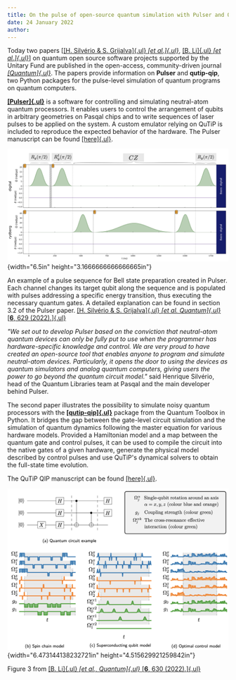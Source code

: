 ```yaml
---
title: On the pulse of open-source quantum simulation with Pulser and QuTiP
date: 24 January 2022
author:
---
```


Today two papers \[[[H. Silvério & S. Grijalva]{.ul} *[et
al.]{.ul}*](https://quantum-journal.org/papers/q-2022-01-24-629/), [[B.
Li]{.ul} *[et
al.]{.ul}*](https://quantum-journal.org/papers/q-2022-01-24-630/)\] on
quantum open source software projects supported by the Unitary Fund are
published in the open-access, community-driven journal
[*[Quantum]{.ul}*](https://quantum-journal.org/). The papers provide
information on **Pulser** and **qutip-qip**, two Python packages for the
pulse-level simulation of quantum programs on quantum computers.

[**[Pulser]{.ul}**](https://github.com/pasqal-io/Pulser) is a software
for controlling and simulating neutral-atom quantum processors. It
enables users to control the arrangement of qubits in arbitrary
geometries on Pasqal chips and to write sequences of laser pulses to be
applied on the system. A custom emulator relying on QuTiP is included to
reproduce the expected behavior of the hardware. The Pulser manuscript
can be found
[[here]{.ul}](https://quantum-journal.org/papers/q-2022-01-24-629/).

![](../../images/pulser.png){width="6.5in" height="3.1666666666666665in"}

An example of a pulse sequence for Bell state preparation created in
Pulser. Each channel changes its target qubit along the sequence and is
populated with pulses addressing a specific energy transition, thus
executing the necessary quantum gates. A detailed explanation can be
found in section 3.2 of the Pulser paper. [[H. Silvério & S.
Grijalva]{.ul} *[et al. Quantum]{.ul}* [**6**, 629
(2022)*.*]{.ul}](https://quantum-journal.org/papers/q-2022-01-24-629/)

*"We set out to develop Pulser based on the conviction that neutral-atom
quantum devices can only be fully put to use when the programmer has
hardware-specific knowledge and control. We are very proud to have
created an open-source tool that enables anyone to program and simulate
neutral-atom devices. Particularly, it opens the door to using the
devices as quantum simulators and analog quantum computers, giving users
the power to go beyond the quantum circuit model."* said Henrique
Silvério, head of the Quantum Libraries team at Pasqal and the main
developer behind Pulser.

The second paper illustrates the possibility to simulate noisy quantum
processors with the
[**[qutip-qip]{.ul}**](https://github.com/qutip/qutip-qip/) package from
the Quantum Toolbox in Python. It bridges the gap between the gate-level
circuit simulation and the simulation of quantum dynamics following the
master equation for various hardware models. Provided a Hamiltonian
model and a map between the quantum gate and control pulses, it can be
used to compile the circuit into the native gates of a given hardware,
generate the physical model described by control pulses and use QuTiP\'s
dynamical solvers to obtain the full-state time evolution.

The QuTiP QIP manuscript can be found
[[here]{.ul}](https://quantum-journal.org/papers/q-2022-01-24-630/).

![](../../images/qutip-qip.png){width="6.473144138232721in"
height="4.515629921259842in"}

Figure 3 from [[B. Li]{.ul} *[et al., Quantum]{.ul}* [**6**, 630
(2022)*.*]{.ul}](https://quantum-journal.org/papers/q-2022-01-24-630/)

